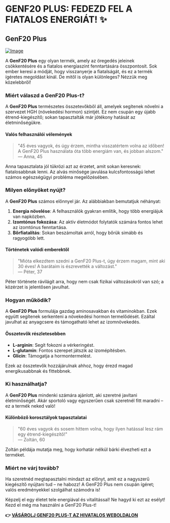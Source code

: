 # GENF20 PLUS: FEDEZD FEL A FIATALOS ENERGIÁT! ✨

## GenF20 Plus

[![Image](https://www2.sellhealth.com/21/genf20-plus-screenshot.jpg)](https://gchaffi.com/KqngSFJW)

A **GenF20 Plus** egy olyan termék, amely az öregedés jeleinek csökkentésére és a fiatalos energiaszint fenntartására összpontosít. Sok ember keresi a módját, hogy visszanyerje a fiatalságát, és ez a termék ígéretes megoldást kínál. De mitől is olyan különleges? Nézzük meg közelebbről!

### Miért válaszd a GenF20 Plus-t?

A **GenF20 Plus** természetes összetevőkből áll, amelyek segítenek növelni a szervezet HGH (növekedési hormon) szintjét. Ez nem csupán egy újabb étrend-kiegészítő; sokan tapasztalták már jótékony hatását az életminőségükre.

#### Valós felhasználói vélemények

> "45 éves vagyok, és úgy érzem, mintha visszatértem volna az időben! A GenF20 Plus használata óta több energiám van, és jobban alszom."  
> — Anna, 45

Anna tapasztalata jól tükrözi azt az érzetet, amit sokan keresnek: fiatalosabbnak lenni. Az alvás minősége javulása kulcsfontosságú lehet számos egészségügyi probléma megelőzésében.

### Milyen előnyöket nyújt?

A **GenF20 Plus** számos előnnyel jár. Az alábbiakban bemutatjuk néhányat:

1. **Energia növelése**: A felhasználók gyakran említik, hogy több energiájuk van napközben.
2. **Izomtónus fokozása**: Az aktív életmódot folytatók számára fontos lehet az izomtónus fenntartása.
3. **Bőrfiatalítás**: Sokan beszámoltak arról, hogy bőrük simább és ragyogóbb lett.

#### Történetek valódi emberektől

> "Mióta elkezdtem szedni a GenF20 Plus-t, úgy érzem magam, mint aki 30 éves! A barátaim is észrevették a változást."  
> — Péter, 37

Péter története rávilágít arra, hogy nem csak fizikai változásokról van szó; a közérzet is jelentősen javulhat.

### Hogyan működik?

A **GenF20 Plus** formulája gazdag aminosavakban és vitaminokban. Ezek együtt segítenek serkenteni a növekedési hormon termelődését. Ezáltal javulhat az anyagcsere és támogatható lehet az izomnövekedés.

#### Összetevők részletesebben

- **L-arginin**: Segít fokozni a vérkeringést.
- **L-glutamin**: Fontos szerepet játszik az izomépítésben.
- **Glicin**: Támogatja a hormontermelést.

Ezek az összetevők hozzájárulnak ahhoz, hogy érezd magad energikusabbnak és fittebbnek.

### Ki használhatja?

A **GenF20 Plus** mindenki számára ajánlott, aki szeretné javítani életminőségét. Akár sportoló vagy egyszerűen csak szeretnél fitt maradni – ez a termék neked való!

#### Különböző korosztályok tapasztalatai

> "60 éves vagyok és sosem hittem volna, hogy ilyen hatással lesz rám egy étrend-kiegészítő!"  
> — Zoltán, 60 

Zoltán példája mutatja meg, hogy korhatár nélkül bárki élvezheti ezt a terméket.

### Miért ne várj tovább?

Ha szeretnéd megtapasztalni mindazt az előnyt, amit ez a nagyszerű kiegészítő nyújtani tud – ne habozz! A GenF20 Plus nem csupán ígéret; valós eredményekkel szolgálhat számodra is!

Képzelj el egy életet tele energiával és vitalitással! Ne hagyd ki ezt az esélyt! Kezd el még ma használni a GenF20 Plus-t!



**👉 [VÁSÁROLJ GENF20 PLUS-T AZ HIVATALOS WEBOLDALON](https://gchaffi.com/KqngSFJW)**